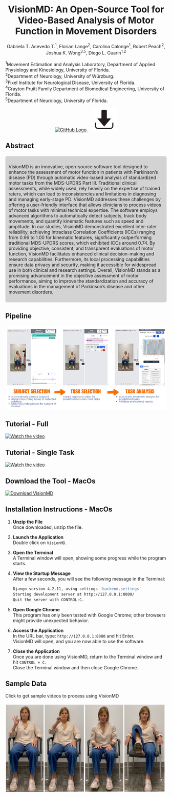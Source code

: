 <head>
  <link rel="stylesheet" href="style.css">
</head>

<div class="container">
  <h1 align="center">VisionMD: An Open-Source Tool for Video-Based Analysis of Motor Function in Movement Disorders</h1>
  <div align="center">
    Gabriela T. Acevedo T.<sup>1</sup>, Florian Lange<sup>2</sup>, Carolina Calonge<sup>1</sup>, Robert Peach<sup>2</sup>, Joshua K. Wong<sup>3,5</sup>, Diego L. Guarin<sup>1,2</sup>
  </div>
  <br>
  <sup>1</sup>Movement Estimation and Analysis Laboratory, Department of Applied Physiology and Kinesiology, University of Florida.
  <br>
  <sup>2</sup>Department of Neurology, University of Würzburg.
  <br>
  <sup>3</sup>Fixel Institute for Neurological Disease, University of Florida.
  <br>
  <sup>4</sup>Crayton Pruitt Family Department of Biomedical Engineering, University of Florida.
  <br>
  <sup>5</sup>Department of Neurology, University of Florida. 
  
  <p align="center">
    <a href="https://github.com/mea-lab/VideoAnalysisToolBackend/tree/dev">
      <img src="https://github.githubassets.com/images/modules/logos_page/GitHub-Mark.png" alt="GitHub Logo" width="80">
    </a>
    &nbsp;&nbsp; 
    <a href="https://www.dropbox.com/scl/fi/u43mwolb57ph6834v07d2/VisionMD_MacOS.zip?rlkey=bgmthf22fxy8g6chsqo3r8d2k&e=1&st=6jl50jcg&dl=0" target="_blank">
      <img src="files/download_logo.jpg" alt="Download" width="80">
    </a>
  </p>
  
  ## Abstract
  <div style="background-color: #D3D3D3; padding: 10px; border-radius: 5px; margin: 20px 0;">
    <p>VisionMD is an innovative, open-source software tool designed to enhance the assessment of motor function in patients with Parkinson’s disease (PD) through automatic video-based analysis of standardized motor tasks from the MDS-UPDRS Part III. Traditional clinical assessments, while widely used, rely heavily on the expertise of trained raters, which can lead to inconsistencies and limitations in diagnosing and managing early-stage PD. VisionMD addresses these challenges by offering a user-friendly interface that allows clinicians to process videos of motor tasks with minimal technical expertise. The software employs advanced algorithms to automatically detect subjects, track body movements, and quantify kinematic features such as speed and amplitude. In our studies, VisionMD demonstrated excellent inter-rater reliability, achieving Intraclass Correlation Coefficients (ICCs) ranging from 0.96 to 1.00 for kinematic features, significantly outperforming traditional MDS-UPDRS scores, which exhibited ICCs around 0.74. By providing objective, consistent, and transparent evaluations of motor function, VisionMD facilitates enhanced clinical decision-making and research capabilities. Furthermore, its local processing capabilities ensure data privacy and security, making it accessible for widespread use in both clinical and research settings. Overall, VisionMD stands as a promising advancement in the objective assessment of motor performance, aiming to improve the standardization and accuracy of evaluations in the management of Parkinson’s disease and other movement disorders.</p>
  </div>
  
  ## Pipeline
  <div align="center">
      <img src="files/VisionMD.png" alt="Pipeline" />
  </div>
  
  ## Tutorial - Full
  [![Watch the video](https://img.youtube.com/vi/nEziXfARw8o/maxresdefault.jpg)](https://youtu.be/nEziXfARw8o)
  
  ## Tutorial - Single Task
  [![Watch the video](https://img.youtube.com/vi/jZDgEBjXwP8/maxresdefault.jpg)](https://youtu.be/jZDgEBjXwP8)
  
  ## Download the Tool - MacOs
  
  [![Download VisionMD](https://img.icons8.com/material-outlined/50/000000/download--v1.png)](https://www.dropbox.com/scl/fi/u43mwolb57ph6834v07d2/VisionMD_MacOS.zip?rlkey=bgmthf22fxy8g6chsqo3r8d2k&st=6jl50jcg&dl=0) 
  
  ## Installation Instructions - MacOs
  
  1. **Unzip the File**  
     Once downloaded, unzip the file.
  
  2. **Launch the Application**  
     Double click on `VisionMD`.
  
  3. **Open the Terminal**  
     A Terminal window will open, showing some progress while the program starts.
  
  4. **View the Startup Message**  
     After a few seconds, you will see the following message in the Terminal:
  
     ```bash
     Django version 4.2.11, using settings 'backend.settings'
     Starting development server at http://127.0.0.1:8000/
     Quit the server with CONTROL-C.
      ```
  5. **Open Google Chrome**  
     This program has only been tested with Google Chrome; other browsers might provide unexpected behavior.
  
  6. **Access the Application**  
     In the URL bar, type: `http://127.0.0.1:8080` and hit Enter.  
     VisionMD will open, and you are now able to use the software.
  
  7. **Close the Application**  
     Once you are done using VisionMD, return to the Terminal window and hit `CONTROL + C`.  
     Close the Terminal window and then close Google Chrome.
  
  ## Sample Data
  Click to get sample videos to process using VisionMD
  <br>
  <br>
  <a href="https://github.com/mea-lab/VisionMD-Tutorial/tree/main/sampledata" target="_blank">
    <img src="files/sample_data.png" alt="Sample Data" width="500">
  </a>
</div>  
